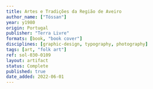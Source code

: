 ```yaml
---
title: Artes e Tradições da Região de Aveiro
author_name: ["Tóssan"]
year: y1980
origin: Portugal
publisher: "Terra Livre"
formats: [book, "book cover"]
disciplines: [graphic-design, typography, photography]
tags: [art, "folk art"]
ref: sol-030-0109
layout: artifact
status: Complete
published: true
date_added: 2022-06-01
---
```

